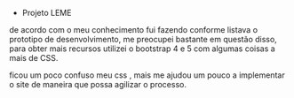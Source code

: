 - Projeto LEME

de acordo com o meu conhecimento fui fazendo conforme listava o prototipo de desenvolvimento, me preocupei bastante em questão disso, para obter mais recursos utilizei o bootstrap 4 e 5 com algumas coisas a mais de CSS.

ficou um poco confuso meu css , mais me ajudou um pouco a implementar o site de maneira que possa agilizar o processo.
